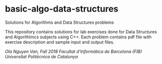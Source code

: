 # basic-algo-data-structures
Solutions for Algorithms and Data Structures problems

This repository contains solutions for lab exercises done for Data Structures and Algorithimcs subjects using C++.
Each problem contains pdf file with exercise description and sample input and output files.

_Ola Nguyen Van, Fall 2018
Facultat d’Informàtica de Barcelona (FIB)
Universitat Politècnica de Catalunya_
